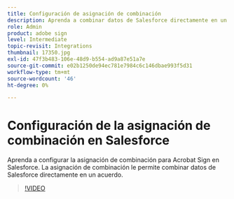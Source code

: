 ```yaml
---
title: Configuración de asignación de combinación
description: Aprenda a combinar datos de Salesforce directamente en un acuerdo
role: Admin
product: adobe sign
level: Intermediate
topic-revisit: Integrations
thumbnail: 17350.jpg
exl-id: 47f3b483-106e-48d9-b554-ad9a87e51a7e
source-git-commit: e02b1250de94ec781e7984c6c146dbae993f5d31
workflow-type: tm+mt
source-wordcount: '46'
ht-degree: 0%

---
```


# Configuración de la asignación de combinación en Salesforce

Aprenda a configurar la asignación de combinación para Acrobat Sign en Salesforce. La asignación de combinación le permite combinar datos de Salesforce directamente en un acuerdo.

>[!VIDEO](https://video.tv.adobe.com/v/17350?hidetitle=true)
